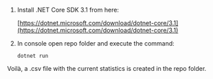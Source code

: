 1. Install .NET Core SDK 3.1 from here:

    [https://dotnet.microsoft.com/download/dotnet-core/3.1](https://dotnet.microsoft.com/download/dotnet-core/3.1)
2. In console open repo folder and execute the command:

    `dotnet run`

Voilà, a .csv file with the current statistics is created in the repo folder.